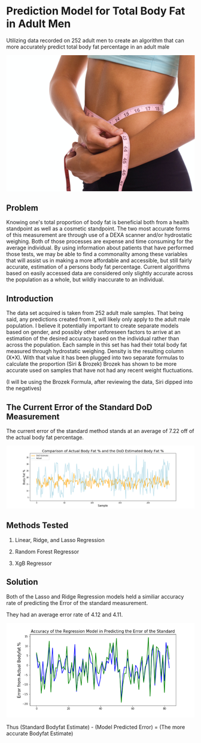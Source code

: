 # Prediction Model for Total Body Fat in Adult Men

Utilizing data recorded on 252 adult men to create an algorithm that can more accurately predict total body fat percentage in an adult male

![.](waist_pic.jpg)


## Problem

Knowing one's total proportion of body fat is beneficial both from a health standpoint as well as a cosmetic standpoint. The two most accurate forms of this measurement are through use of a DEXA scanner and/or hydrostatic weighing. Both of those processes are expense and time consuming for the average individual. By using information about patients that have performed those tests, we may be able to find a commonality among these variables that will assist us in making a more affordable and accessible, but still fairly accurate, estimation of a persons body fat percentage. Current algorithms based on easily accessed data are considered only slightly accurate across the population as a whole, but wildly inaccurate to an individual. 
     
## Introduction

The data set acquired is taken from 252 adult male samples. That being said, any predictions created from it, will likely only apply to the adult male population. I believe it potentially important to create separate models based on gender, and possibly other unforeseen factors to arrive at an estimation of the desired accuracy based on the individual rather than across the population. Each sample in this set has had their total body fat measured through hydrostatic weighing. Density is the resulting column (X*X). With that value it has been plugged into two separate formulas to calculate the proportion (Siri & Brozek) Brozek has shown to be more accurate used on samples that have not had any recent weight fluctuations.

(I will be using the Brozek Formula, after reviewing the data, Siri dipped into the negatives)

## The Current Error of the Standard DoD Measurement

The current error of the standard method stands at an average of 7.22 off of the actual body fat percentage.

![](BF_comparison.png)


## Methods Tested

1. Linear, Ridge, and Lasso Regression

2. Random Forest Regressor

3. XgB Regressor

## Solution

Both of the Lasso and Ridge Regression models held a similiar accuracy rate of predicting the Error of the standard measurement.

They had an average error rate of 4.12 and 4.11.

![](accuracy.png)

Thus (Standard Bodyfat Estimate) - (Model Predicted Error) = (The more accurate Bodyfat Estimate)